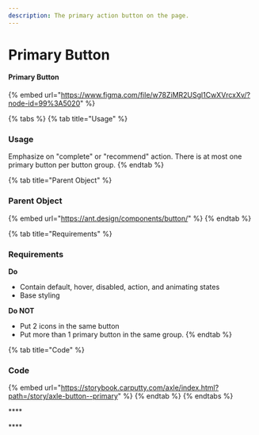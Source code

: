 ```yaml
---
description: The primary action button on the page.
---
```


# Primary Button

#### Primary Button

{% embed url="https://www.figma.com/file/w78ZiMR2USgl1CwXVrcxXv/?node-id=99%3A5020" %}

{% tabs %}
{% tab title="Usage" %}
### Usage

Emphasize on "complete" or "recommend" action. There is at most one primary button per button group.
{% endtab %}

{% tab title="Parent Object" %}
### Parent Object

{% embed url="https://ant.design/components/button/" %}
{% endtab %}

{% tab title="Requirements" %}
### **Requirements**

**Do**

* Contain default, hover, disabled, action, and animating states
* Base styling

**Do NOT**

* Put 2 icons in the same button
* Put more than 1 primary button in the same group.
{% endtab %}

{% tab title="Code" %}
### Code

{% embed url="https://storybook.carputty.com/axle/index.html?path=/story/axle-button--primary" %}
{% endtab %}
{% endtabs %}

\*\*\*\*

\*\*\*\*

